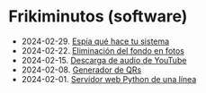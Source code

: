 # Frikiminutos (software)

* 2024-02-29. [Espía qué hace tu sistema](bpytop/bpytop.md)
* 2024-02-22. [Eliminación del fondo en fotos](background/background.md)
* 2024-02-15. [Descarga de audio de YouTube](pytube/pytube.md)
* 2024-02-08. [Generador de QRs](qr/qr.md)
* 2024-02-01. [Servidor web Python de una línea](python_http.md)
